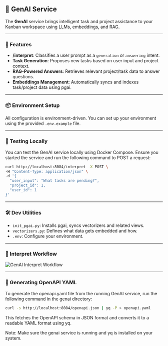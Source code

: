 ## 🧠 GenAI Service

The **GenAI** service brings intelligent task and project assistance to your Kanban workspace using LLMs, embeddings, and RAG.

---

### 🚀 Features

- **/interpret**: Classifies a user prompt as a `generation` or `answering` intent.
- **Task Generation**: Proposes new tasks based on user input and project context.
- **RAG-Powered Answers**: Retrieves relevant project/task data to answer questions.
- **Embeddings Management**: Automatically syncs and indexes task/project data using pgai.

---

### 📦 Environment Setup

All configuration is environment-driven. You can set up your environment using the provided `.env.example` file.

---

### 🧪 Testing Locally

You can test the GenAI service locally using Docker Compose. Ensure you started the service and run the following command to POST a request:

```bash
curl http://localhost:8084/interpret -X POST \
-H "Content-Type: application/json" \
-d '{
  "user_input": "What tasks are pending?",
  "project_id": 1,
  "user_id": 1
}'
```

---

### 🛠️ Dev Utilities

- `init_pgai.py`: Installs pgai, syncs vectorizers and related views.
- `vectorizers.py`: Defines what data gets embedded and how.
- `.env`: Configure your environment.

---

### 🧠 Interpret Workflow

![GenAI Interpret Workflow](./diagrams/GenAI_Activity_Diagram.png)

---

### 📄 Generating OpenAPI YAML

To generate the openapi.yaml file from the running GenAI service, run the following command in the genai directory:

```bash
curl -s http://localhost:8084/openapi.json | yq -P > openapi.yaml
```

This fetches the OpenAPI schema in JSON format and converts it to a readable YAML format using yq.

Note: Make sure the genai service is running and yq is installed on your system.
